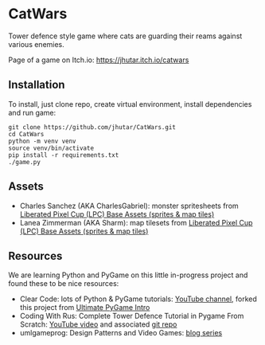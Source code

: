 CatWars
=======

Tower defence style game where cats are guarding their reams against various enemies.

Page of a game on Itch.io: https://jhutar.itch.io/catwars

Installation
------------

To install, just clone repo, create virtual environment, install dependencies and run game:

    git clone https://github.com/jhutar/CatWars.git
    cd CatWars
    python -m venv venv
    source venv/bin/activate
    pip install -r requirements.txt
    ./game.py

Assets
------

* Charles Sanchez (AKA CharlesGabriel): monster spritesheets from [Liberated Pixel Cup (LPC) Base Assets (sprites & map tiles)](https://opengameart.org/content/liberated-pixel-cup-lpc-base-assets-sprites-map-tiles)
* Lanea Zimmerman (AKA Sharm): map tilesets from [Liberated Pixel Cup (LPC) Base Assets (sprites & map tiles)](https://opengameart.org/content/liberated-pixel-cup-lpc-base-assets-sprites-map-tiles)

Resources
---------

We are learning Python and PyGame on this little in-progress project and found these to be nice resources:

* Clear Code: lots of Python & PyGame tutorials: [YouTube channel](https://www.youtube.com/c/ClearCode), forked this project from [Ultimate PyGame Intro](https://github.com/clear-code-projects/UltimatePygameIntro)
* Coding With Rus: Complete Tower Defence Tutorial in Pygame From Scratch: [YouTube video](https://www.youtube.com/watch?v=WRuf9iPAXfM) and associated [git repo](https://github.com/russs123/tower_defence_tut)
* umlgameprog: Design Patterns and Video Games: [blog series](https://www.patternsgameprog.com/series/discover-python-and-patterns/)
